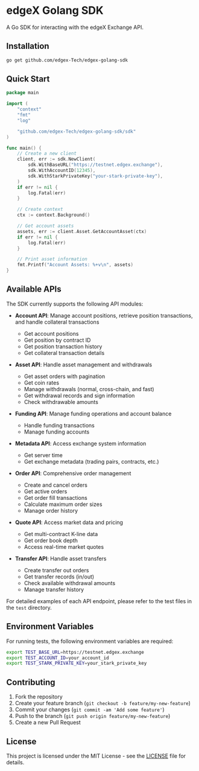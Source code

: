 # edgeX Golang SDK

A Go SDK for interacting with the edgeX Exchange API.

## Installation

```bash
go get github.com/edgex-Tech/edgex-golang-sdk
```

## Quick Start

```go
package main

import (
    "context"
    "fmt"
    "log"

    "github.com/edgex-Tech/edgex-golang-sdk/sdk"
)

func main() {
    // Create a new client
    client, err := sdk.NewClient(
        sdk.WithBaseURL("https://testnet.edgex.exchange"),
        sdk.WithAccountID(12345),
        sdk.WithStarkPrivateKey("your-stark-private-key"),
    )
    if err != nil {
        log.Fatal(err)
    }

    // Create context
    ctx := context.Background()

    // Get account assets
    assets, err := client.Asset.GetAccountAsset(ctx)
    if err != nil {
        log.Fatal(err)
    }

    // Print asset information
    fmt.Printf("Account Assets: %+v\n", assets)
}
```

## Available APIs

The SDK currently supports the following API modules:

- **Account API**: Manage account positions, retrieve position transactions, and handle collateral transactions
  - Get account positions
  - Get position by contract ID
  - Get position transaction history
  - Get collateral transaction details

- **Asset API**: Handle asset management and withdrawals
  - Get asset orders with pagination
  - Get coin rates
  - Manage withdrawals (normal, cross-chain, and fast)
  - Get withdrawal records and sign information
  - Check withdrawable amounts

- **Funding API**: Manage funding operations and account balance
  - Handle funding transactions
  - Manage funding accounts

- **Metadata API**: Access exchange system information
  - Get server time
  - Get exchange metadata (trading pairs, contracts, etc.)

- **Order API**: Comprehensive order management
  - Create and cancel orders
  - Get active orders
  - Get order fill transactions
  - Calculate maximum order sizes
  - Manage order history

- **Quote API**: Access market data and pricing
  - Get multi-contract K-line data
  - Get order book depth
  - Access real-time market quotes

- **Transfer API**: Handle asset transfers
  - Create transfer out orders
  - Get transfer records (in/out)
  - Check available withdrawal amounts
  - Manage transfer history

For detailed examples of each API endpoint, please refer to the test files in the `test` directory.

## Environment Variables

For running tests, the following environment variables are required:

```bash
export TEST_BASE_URL=https://testnet.edgex.exchange
export TEST_ACCOUNT_ID=your_account_id
export TEST_STARK_PRIVATE_KEY=your_stark_private_key
```

## Contributing

1. Fork the repository
2. Create your feature branch (`git checkout -b feature/my-new-feature`)
3. Commit your changes (`git commit -am 'Add some feature'`)
4. Push to the branch (`git push origin feature/my-new-feature`)
5. Create a new Pull Request

## License

This project is licensed under the MIT License - see the [LICENSE](LICENSE) file for details.
